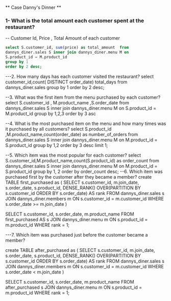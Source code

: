 
** Case Danny's Dinner **
### 1- What is the total amount each customer spent at the restaurant?
-- Customer Id, Price , Total Amount of each customer 
````sql
select S.customer_id, sum(price) as total_amount  from 
dannys_diner.sales S inner join dannys_diner.menu M on 
S.product_id = M.product_id 
group by 1
order by 2 desc;

````

---2. How many days has each customer visited the restaurant?
select customer_id,count( DISTINCT order_date) total_days 
from dannys_diner.sales 
group by 1
order by 2 desc;

--3. What was the first item from the menu purchased by each customer?
select S.customer_id , M.product_name ,S.order_date
from dannys_diner.sales S inner join dannys_diner.menu M 
on S.product_id = M.product_id
group by 1,2,3
order by 3 asc

--4. What is the most purchased item on the menu and how many times was it purchased by all customers?
select S.product_id ,M.product_name,count(order_date) as number_of_orders
from dannys_diner.sales S inner join dannys_diner.menu M
on M.product_id = S.product_id
group by 1,2
order by 3 desc
limit 1;

--5. Which item was the most popular for each customer?
select S.customer_id,M.product_name,count(S.product_id) as order_count from 
dannys_diner.sales S
inner join dannys_diner.menu M on M.product_id = S.product_id
group by 1, 2
order by order_count desc;
--6. Which item was purchased first by the customer after they became a member?
create TABLE first_purchased as (
 SELECT s.customer_id, m.join_date, s.order_date, s.product_id,
      DENSE_RANK() OVER(PARTITION BY s.customer_id
      ORDER BY s.order_date) AS rank
   FROM dannys_diner.sales  s
   JOIN dannys_diner.members  m
      ON s.customer_id = m.customer_id
   WHERE s.order_date >= m.join_date )
   
   
SELECT s.customer_id, s.order_date, m.product_name 
FROM first_purchased AS s
JOIN dannys_diner.menu  m
   ON s.product_id = m.product_id
WHERE rank = 1;


---7. Which item was purchased just before the customer became a member?



create TABLE after_purchased as (
 SELECT s.customer_id, m.join_date, s.order_date, s.product_id,
      DENSE_RANK() OVER(PARTITION BY s.customer_id
      ORDER BY s.order_date) AS rank
   FROM dannys_diner.sales  s
   JOIN dannys_diner.members  m
      ON s.customer_id = m.customer_id
   WHERE s.order_date < m.join_date )


SELECT s.customer_id, s.order_date, m.product_name 
FROM after_purchased s 
JOIN dannys_diner.menu m
   ON s.product_id = m.product_id
WHERE rank = 1;






